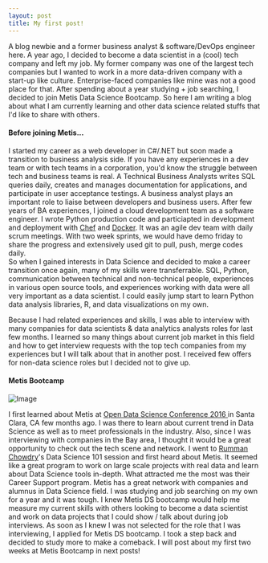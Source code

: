 ```yaml
---
layout: post
title: My first post!
---
```

<p>
A blog newbie and a former business analyst & software/DevOps engineer here. A year ago, I decided to become a data scientist in a (cool) tech company and left my job. My former company was one of the largest tech companies but I wanted to work in a more data-driven company with a start-up like culture. Enterprise-faced companies like mine was not a good place for that. After spending about a year studying + job searching, I decided to join Metis Data Science Bootcamp. So here I am writing a blog about what I am currently learning and other data science related stuffs that I'd like to share with others. 
</p>

#### Before joining Metis...
<p>
I started my career as a web developer in C#/.NET but soon made a transition to business analysis side. If you have any experiences in a dev team or with tech teams in a corporation, you'd know the struggle between tech and business teams is real. A Technical Business Analysts writes SQL queries daily, creates and manages documentation for applications, and participate in user acceptance testings. A business analyst plays an important role to liaise between developers and business users. After few years of BA experiences, I joined a cloud development team as a software engineer. I wrote Python production code and particiapted in development and deployment with <a href='https://www.chef.io/chef/'>Chef</a> and <a href ='https://www.docker.com/'>Docker</a>. It was an agile dev team with daily scrum meetings. With two week sprints, we would have demo friday to share the progress and extensively used git to pull, push, merge codes daily.
<br>
So when I gained interests in Data Science and decided to make a career transition once again, many of my skills were transferrable. SQL, Python, communication between technical and non-technical people, experiences in various open source tools, and experiences working with data were all very important as a data scientist. I could easily jump start to learn Python data analysis libraries, R, and data visualizations on my own. <br>

Because I had related experiences and skills, I was able to interview with many companies for data scientists & data analytics analysts roles for last few months. I learned so many things about current job market in this field and how to get interview requests with the top tech companies from my experiences but I will talk about that in another post. I received few offers for non-data science roles but I decided not to give up. 
</p>

#### Metis Bootcamp

![Image](https://s3.amazonaws.com/thisismetis-website/logo-black-r.png)
<p>


I first learned about Metis at <a href='https://www.odsc.com/'>Open Data Science Conference 2016 </a> in Santa Clara, CA few months ago. I was there to learn about current trend in Data Science as well as to meet professionals in the industry. Also, since I was interviewing with companies in the Bay area, I thought it would be a great opportunity to check out the tech scene and network. I went to <a href= 'http://www.rummanchowdhury.com/'>Rumman  Chowdry</a>'s  Data Science 101 session and first heard about Metis. It seemed like a great program to work on large scale projects with real data and learn about Data Science tools in-depth. What attracted me the most was their Career Support program. Metis has a great network with companies and alumnus in Data Science field. I was studying and job searching on my own for a year and it was tough. I knew Metis DS bootcamp would help me measure my current skills with others looking to become a data scientist and work on data projects that I could show / talk about during job interviews. As soon as I knew I was not selected for the role that I was interviewing, I applied for Metis DS bootcamp. I took a step back and decided to study more to make a comeback. I will post about my first two weeks at Metis Bootcamp in next posts!
</p>













